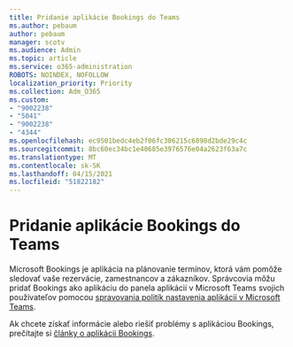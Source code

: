```yaml
---
title: Pridanie aplikácie Bookings do Teams
ms.author: pebaum
author: pebaum
manager: scotv
ms.audience: Admin
ms.topic: article
ms.service: o365-administration
ROBOTS: NOINDEX, NOFOLLOW
localization_priority: Priority
ms.collection: Adm_O365
ms.custom:
- "9002238"
- "5041"
- "9002238"
- "4344"
ms.openlocfilehash: ec9501bedc4eb2f06fc306215c6898d2bde29c4c
ms.sourcegitcommit: 8bc60ec34bc1e40685e3976576e04a2623f63a7c
ms.translationtype: MT
ms.contentlocale: sk-SK
ms.lasthandoff: 04/15/2021
ms.locfileid: "51822182"
---
```

# <a name="adding-bookings-to-teams"></a>Pridanie aplikácie Bookings do Teams

Microsoft Bookings je aplikácia na plánovanie termínov, ktorá vám pomôže sledovať vaše rezervácie, zamestnancov a zákazníkov. Správcovia môžu pridať Bookings ako aplikáciu do panela aplikácií v Microsoft Teams svojich používateľov pomocou [spravovania politík nastavenia aplikácií v Microsoft Teams](https://docs.microsoft.com/microsoftteams/teams-app-setup-policies).

Ak chcete získať informácie alebo riešiť problémy s aplikáciou Bookings, prečítajte si [články o aplikácii Bookings](https://docs.microsoft.com/microsoft-365/bookings/bookings-faq).
